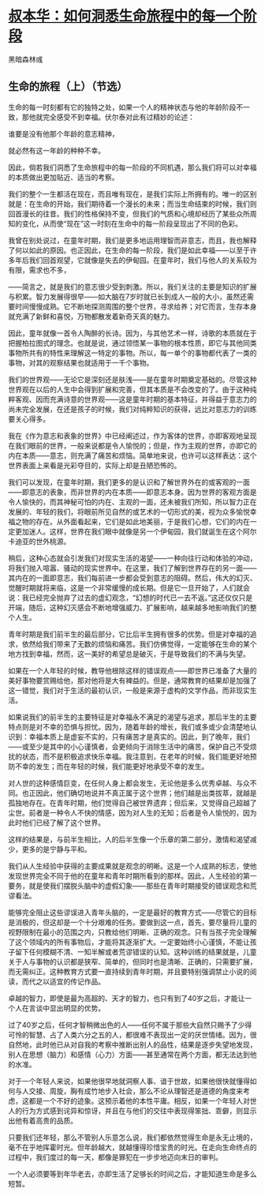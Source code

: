 <link href="../../css/style.css" rel="stylesheet" type="text/css" />

# [叔本华：如何洞悉生命旅程中的每一个阶段](http://www.360doc.cn/mip/754805826.html)

<span class="r">黑暗森林彧

## 生命的旅程（上）（节选）

<div class="p">

生命的每一时刻都有它的独特之处，如果一个人的精神状态与他的年龄阶段不一致，那他就完全感受不到幸福。伏尔泰对此有过精妙的论述：

谁要是没有他那个年龄的意志精神，

就必然有这一年龄的种种不幸。

因此，倘若我们洞悉了生命旅程中的每一阶段的不同机遇，那么我们将可以对幸福的本质做出更加贴近、适当的考察。

我们的整个一生都活在现在，而且唯有现在，是我们实际上所拥有的。唯一的区别就是：在生命的开始，我们期待着一个漫长的未来；而当生命结束的时候，我们则回首漫长的往昔。我们的性格保持不变，但我们的气质和心境却经历了某些众所周知的变化，从而使“现在”这一时刻在生命中的每一阶段呈现出了不同的色彩。

我曾在别处说过，在童年时期，我们是更多地运用理智而非意志，而且，我也解释了何以如此的原因。也正因此，在生命的每一阶段，我们是如此幸福——以至于许多年后我们回首观望，它就像是失去的伊甸园。在童年时，我们与他人的关系较为有限，需求也不多，

——简言之，就是我们的意志很少受到刺激。所以，我们关注的主要是知识的扩展与积累。智力发展得很早——如大脑在7岁时就已长到成人一般的大小，虽然还需要时间慢慢成熟。它不断地探测周围的整个世界，寻求给养；对它而言，生存本身就充满了新鲜和喜悦，万物都散发着新奇天真的魅力。

因此，童年就像一首令人陶醉的长诗。因为，与其他艺术一样，诗歌的本质就在于把握柏拉图式的理念。也就是说，通过领悟某一事物的根本性质，即它与其他同类事物所共有的特性来理解这一特定的事物。所以，每一单个的事物都代表了一类的事物，对其的观察结果也就适用于一千个事物。

我们的世界观——无论它是深刻还是肤浅——是在童年时期奠定基础的。尽管这种世界观在以后的人生中会得到扩展和完善，但其本质是不会改变的了。由于这种纯粹客观、因而充满诗意的世界观——这是童年时期的基本特征，并得益于意志力的尚未完全发展，在还是孩子的时候，我们对纯粹知识的获得，远比对意志力的训练要关心得多。

我在《作为意志和表象的世界》中已经阐述过，作为客体的世界，亦即客观地呈现在我们眼前的世界，一般来说都是令人愉悦的；但是，作为主观的世界，亦即它的内在本质——意志，则充满了痛苦和烦恼。简单地来说，也许可以这样表达：这个世界表面上来看是光彩夺目的，实际上却是丑陋恐怖的。

我们可以发现，在童年时期，我们更多的是认识和了解世界外在的或客观的一面——即意志的表象，而非世界的内在本质——即意志本身。因为世界的客观方面是令人愉快的，而其神秘可怕的内在、主观的一面，还未被我们所知，所以智力正在发展的、年轻的我们，将眼前所见自然的或艺术的一切形式的美，视为众多愉悦幸福之物的存在。从外面看起来，它们是如此地美丽，于是我们心想，它们的内在一定更加迷人。这样，世界在我们眼中就像是另一个伊甸园，我们就诞生在这个阿尔卡迪亚的世外桃源。

稍后，这种心态就会引发我们对现实生活的渴望——一种向往行动和体验的冲动，将我们抛入喧嚣、骚动的现实世界中。在这里，我们了解到世界存在的另一面——其内在的一面即意志，我们每前进一步都会受到意志的阻碍。然后，伟大的幻灭、觉醒时期就将来临，这是一个非常缓慢的成长期。但是它一旦开始了，人们就会说：我已经完全抛弃了过去的虚幻观念，“幻想的时代已一去不返。”这还仅仅只是开端，随后，这种幻灭感会不断地增强威力、扩展影响，越来越多地影响我们的整个人生。

青年时期是我们前半生的最后部分，它比后半生拥有很多的优势。但是对幸福的追求，依然给我们带来了无数的烦恼和痛苦。我们仿佛觉得，一定能够在生命的某个地方找到幸福，然而，这一美好的希望总是破灭，于是导致我们的不满与失望。

如果在一个人年轻的时候，教导他根除这样的错误观点——即世界已准备了大量的美好事物要赏赐给他，那对他将是大有裨益的。但是，通常教育的结果却是加强了这一错觉，我们对于生活的最初认识，一般是来源于虚构的文学作品，而非现实生活。

如果说我们的前半生的主要特征是对幸福永不满足的渴望与追求，那后半生的主要特点则是对不幸的恐惧与担忧。因为，随着年龄的增长，我们或多或少会清楚地认识到：幸福本质上是虚妄不实的，只有痛苦才是真实的。因此，到了晚年，我们——或至少是其中的小心谨慎者，会更倾向于消除生活中的痛苦，保护自己不受烦扰的状态，而不是积极追求快乐幸福。我注意到，在老年的时候，我们能更好地预防不幸的发生；而在年轻的时候，我们能更好地承受不幸的发生。

对人世的这种感情巨变，在任何人身上都会发生，无论他是多么优秀卓越、与众不同。也正因此，他们确切地说并不真正属于这个世界；他们越是出类拔萃，就越是孤独地存在。在青年时期，他们觉得自己被世界遗弃；但后来，又觉得自己超越了尘世。前者是一种令人不快的情感，因为对人生的无知；后者是令人愉悦的，因为此时他们已经了解了这个世界。

这样的结果是，与前半生相比，人的后半生像一个乐章的第二部分，激情和渴望减少，更多的是宁静与平和。

我们从人生经验中获得的主要成果就是观念的明晰。这是一个人成熟的标志，使他发现世界完全不同于他的在童年和青年时期所看到的那样。因此，人生经验的第一要务，就是使我们摆脱头脑中的虚假幻象——那些在青年时期接受的错误观念和荒谬看法。

能够完全阻止这些谬误进入青年头脑的，一定是最好的教育方式——尽管它的目标是消极的，但这却是一个十分艰难的任务。要做到这一点，首先，要尽量将儿童的视野限制在最小的范围之内，只教给他们明晰、正确的观念。只有当孩子完全理解了这个领域内的所有事物后，才能将其逐渐扩大。一定要始终小心谨慎，不能让孩子留下任何模糊不清、一知半解或者荒谬错误的认知。这种训练的结果就是，儿童关于人与事物的认识都是狭窄、简单的，但同时也是清晰、正确的，只需要扩展，而无需纠正。这种教育方式要一直持续到青年时期，并且要特别强调禁止小说的阅读，而代之以适宜的传记作品。

卓越的智力，即使是最为高超的、天才的智力，也只有到了40岁之后，才能让一个人在言谈中显出明显的优势。

过了40岁之后，任何才智稍微出色的人——任何不属于那些大自然只赐予了少得可怜的智慧、占了人类六分之五的人，都很难不表现出一定的厌世情绪。因为，很自然地，此时他已从对自我的考察中推断出别人的品性，结果是逐步失望地发现，别人在思想（脑力）和感情（心力）方面——甚至通常在两个方面，都无法达到他的水准。

对于一个年轻人来说，如果他很早地就洞察人事、谙于世故，如果他很快就懂得如何与人交接、周旋，胸有成竹地步入社会，那么不论从理智还是道德的角度来考虑，这都是一个不好的迹象。这预示着他的本性平庸。相反，如果一个年轻人对世人的行为方式感到诧异和惊讶，并且在与他们的交往中表现得笨拙、乖僻，则显示出他有着高贵的品质。

只要我们还年轻，那么不管别人乐意怎么说，我们都依然觉得生命是永无止境的，毫不在乎地挥霍时光。但年龄越大，就越懂得珍惜宝贵的时光。在走向生命终点的过程中，我们度过的每一天，都像是罪犯在一步步地迈向末日的审判。

一个人必须要等到年华老去，亦即生活了足够长的时间之后，才能知道生命是多么短暂。

</div>

